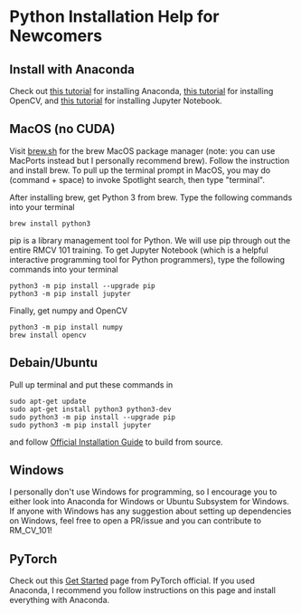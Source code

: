 # Python Installation Help for Newcomers

## Install with Anaconda

Check out [this tutorial](https://www.datacamp.com/tutorial/installing-anaconda-windows) for installing Anaconda, [this tutorial](https://stackoverflow.com/questions/23119413/how-do-i-install-python-opencv-through-conda) for installing OpenCV, and [this tutorial](https://towardsdatascience.com/how-to-set-up-anaconda-and-jupyter-notebook-the-right-way-de3b7623ea4a) for installing Jupyter Notebook.

## MacOS (no CUDA)

Visit [brew.sh](https://brew.sh/) for the brew MacOS package manager
(note: you can use MacPorts instead but I personally recommend brew). Follow the instruction and install brew.
To pull up the terminal prompt in MacOS, you may do
(command + space) to invoke Spotlight search, then type "terminal".

After installing brew, get Python 3 from brew. Type the following
commands into your terminal
```
brew install python3
```

pip is a library management tool for Python. We will use pip through out the entire RMCV 101 training.
To get Jupyter Notebook (which is a helpful interactive programming tool
for Python programmers), type the following commands into your terminal
```
python3 -m pip install --upgrade pip
python3 -m pip install jupyter
```

Finally, get numpy and OpenCV
```
python3 -m pip install numpy
brew install opencv
```

## Debain/Ubuntu

Pull up terminal and put these commands in
```
sudo apt-get update
sudo apt-get install python3 python3-dev
sudo python3 -m pip install --upgrade pip
sudo python3 -m pip install jupyter
```

and follow [Official Installation Guide](https://docs.opencv.org/4.1.1/d7/d9f/tutorial_linux_install.html)
to build from source.

## Windows

I personally don't use Windows for programming, so I encourage you to either look into Anaconda for Windows or Ubuntu Subsystem for Windows. If anyone with Windows has any suggestion about setting up dependencies on Windows, feel free to open a PR/issue and you can contribute to RM_CV_101!

## PyTorch

Check out this [Get Started](https://pytorch.org/get-started/locally/) page from PyTorch official. If you used Anaconda, I recommend you follow instructions on this page and install everything with Anaconda.
